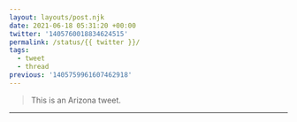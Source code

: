 ```yaml
---
layout: layouts/post.njk
date: 2021-06-18 05:31:20 +00:00
twitter: '1405760018834624515'
permalink: /status/{{ twitter }}/
tags: 
  - tweet
  - thread
previous: '1405759961607462918'
---
```


> This is an Arizona tweet.

---
